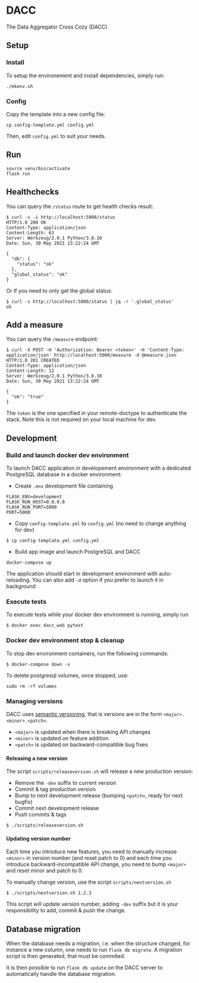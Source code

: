 # DACC

The Data Aggregator Cross Cozy (DACC)

## Setup

### Install

To setup the environement and install dependencies, simply run:

```
./mkenv.sh
```

### Config

Copy the template into a new config file:

```
cp config-template.yml config.yml
```

Then, edit `config.yml` to suit your needs.


## Run

```
source venv/bin/activate
flask run
```

## Healthchecks

You can query the `/status` route to get health checks result:

```
$ curl -s -i http://localhost:5000/status
HTTP/1.0 200 OK
Content-Type: application/json
Content-Length: 63
Server: Werkzeug/2.0.1 Python/3.8.10
Date: Sun, 30 May 2021 13:22:24 GMT

{
  "db": {
    "status": "ok"
  },
  "global_status": "ok"
}
```

Or If you need to only get the global status:

```
$ curl -s http://localhost:5000/status | jq -r '.global_status'
ok
```

## Add a measure

You can query the `/measure` endpoint:

```
$ curl -X POST -H 'Authorization: Bearer <token>' -H 'Content-Type: application/json' http://localhost:5000/measure -d @measure.json
HTTP/1.0 201 CREATED
Content-Type: application/json
Content-Length: 12
Server: Werkzeug/2.0.1 Python/3.8.10
Date: Sun, 30 May 2021 13:22:24 GMT

{
  "ok": "true"
}

```

The `token` is the one specified in your remote-doctype to authenticate the stack. Note this is not required on your local machine for dev.

## Development

### Build and launch docker dev environment

To launch DACC application in developement environment with a dedicated PostgreSQL
database in a docker environment:

- Create `.env` development file containing

```
FLASK_ENV=development
FLASK_RUN_HOST=0.0.0.0
FLASK_RUN_PORT=5000
PORT=5000
```

- Copy `config-template.yml` to `config.yml` (no need to change anything for dev)

```
$ cp config-template.yml config.yml
```

- Build app image and launch PostgreSQL and DACC

```
docker-compose up
```

The application should start in development environment with auto-reloading.
You can also add `-d` option if you prefer to launch it in background

### Execute tests

To execute tests while your docker dev environment is running, simply run

```
$ docker exec dacc_web pytest
```

### Docker dev environment stop & cleanup

To stop dev environment containers, run the following commands:

```
$ docker-compose down -v
```

To delete postgresql volumes, once stopped, use:

```
sudo rm -rf volumes
```

### Managing versions

DACC uses [semantic versioning](https://semver.org/), that is versions are in the form `<major>.<minor>.<patch>`.

- `<major>` is updated when there is breaking API changes
- `<minor>` is updated on feature addition
- `<patch>` is updated on backward-compatible bug fixes

#### Releasing a new version

The script `scripts/releaseversion.sh` will release a new production version:
- Remove the `-dev` suffix to current version
- Commit & tag production version
- Bump to next development release (bumping `<patch>`, ready for next bugfix)
- Commit next development release
- Push commits & tags

```
$ ./scripts/releaseversion.sh
```

#### Updating version number

Each time you introduce new features, you need to manually increase `<minor>` in version number (and reset patch to 0) and each time you introduce backward-incompatible API change, you need to bump `<major>` and reset minor and patch to 0.

To manually change version, use the script `scripts/nextversion.sh`

```
$ ./scripts/nextversion.sh 1.2.3
```

This script will update version number, adding `-dev` suffix but it is your responsibility to add, commit & push the change.

## Database migration

When the database needs a migration, i.e. when the structure changed, for instance a new column, one needs to run `flask db migrate`. A migration script is then generated, that must be commited.

It is then possible to run `flask db update` on the DACC server to automatically handle the database migration. 